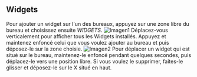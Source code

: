 ## Widgets

Pour ajouter un widget sur l'un des bureaux, appuyez sur une zone libre du bureau et choisissez ensuite *WIDGETS*.
![Imagen1](http://static.energysistem.com/images/manuals/42547/58d8d400b045c.jpg)
Déplacez-vous verticalement pour afficher tous les Widgets installés. Appuyez et maintenez enfoncé celui que vous voulez ajouter au bureau et puis déposez-le sur la zone choisie.
![Imagen2](http://static.energysistem.com/images/manuals/42547/58d8d41dc9a49.jpg)
Pour déplacer un widget qui est situé sur le bureau, maintenez-le enfoncé pendant quelques secondes, puis déplacez-le vers une position libre. Si vous voulez le supprimer, faites-le glisser et déposez-le sur le X situé en haut.
